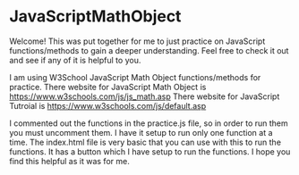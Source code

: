 # JavaScriptMathObject

Welcome!
This was put together for me to just practice on JavaScript functions/methods to gain a deeper understanding. Feel free to check it out and see if any of it is helpful to you.

I am using W3School JavaScript Math Object functions/methods for practice.
There website for JavaScript Math Object is https://www.w3schools.com/js/js_math.asp
There website for JavaScript Tutroial is https://www.w3schools.com/js/default.asp

I commented out the functions in the practice.js file, so in order to run them you must uncomment them.
I have it setup to run only one function at a time.
The index.html file is very basic that you can use with this to run the functions. It has a button which I have setup to run the functions.
I hope you find this helpful as it was for me.
